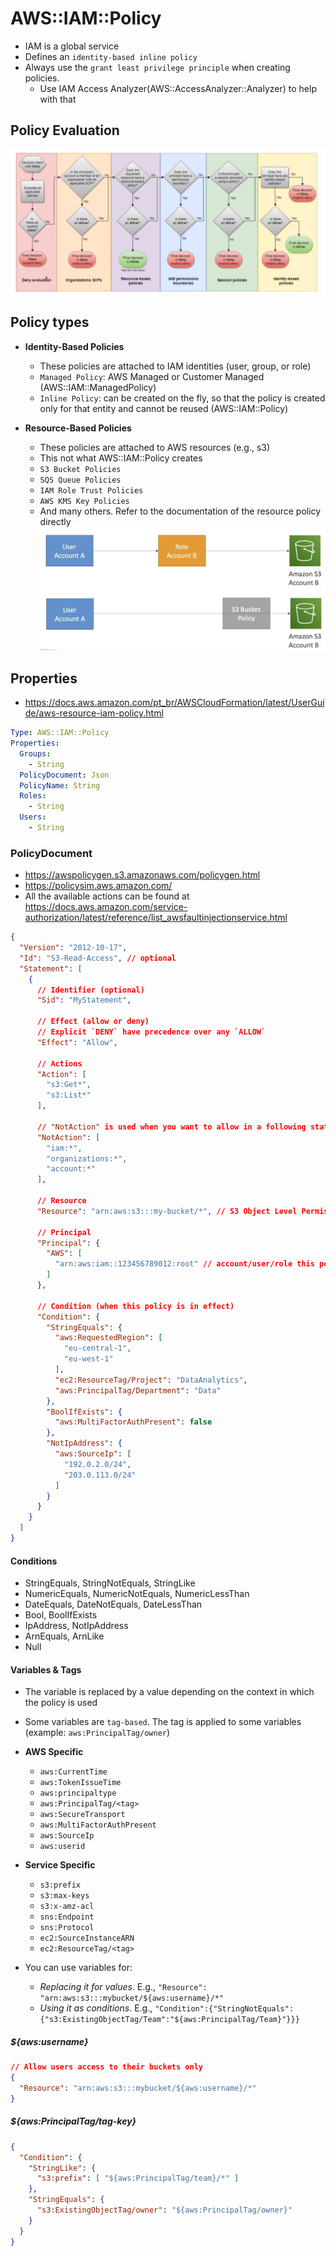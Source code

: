 # AWS::IAM::Policy

- IAM is a global service
- Defines an `identity-based inline policy`
- Always use the `grant least privilege principle` when creating policies.
  - Use IAM Access Analyzer(AWS::AccessAnalyzer::Analyzer) to help with that

## Policy Evaluation

![Policy Evaluation Logic](.images/iam-policy-evalation-logic.png)

## Policy types

- **Identity-Based Policies**
  - These policies are attached to IAM identities (user, group, or role)
  - `Managed Policy`: AWS Managed or Customer Managed (AWS::IAM::ManagedPolicy)
  - `Inline Policy`: can be created on the fly, so that the policy is created only for that entity and cannot be reused (AWS::IAM::Policy)

- **Resource-Based Policies**
  - These policies are attached to AWS resources (e.g., s3)
  - This not what AWS::IAM::Policy creates
  - `S3 Bucket Policies`
  - `SQS Queue Policies`
  - `IAM Role Trust Policies`
  - `AWS KMS Key Policies`
  - And many others. Refer to the documentation of the resource policy directly
  ![Resource-based Policy](.images/resource-based-policy.png)

## Properties

- <https://docs.aws.amazon.com/pt_br/AWSCloudFormation/latest/UserGuide/aws-resource-iam-policy.html>

```yaml
Type: AWS::IAM::Policy
Properties:
  Groups:
    - String
  PolicyDocument: Json
  PolicyName: String
  Roles:
    - String
  Users:
    - String
```

### PolicyDocument

- <https://awspolicygen.s3.amazonaws.com/policygen.html>
- <https://policysim.aws.amazon.com/>
- All the available actions can be found at <https://docs.aws.amazon.com/service-authorization/latest/reference/list_awsfaultinjectionservice.html>

```json
{
  "Version": "2012-10-17",
  "Id": "S3-Read-Access", // optional
  "Statement": [
    {
      // Identifier (optional)
      "Sid": "MyStatement",

      // Effect (allow or deny)
      // Explicit `DENY` have precedence over any `ALLOW`
      "Effect": "Allow",

      // Actions
      "Action": [
        "s3:Get*",
        "s3:List*"
      ],

      // "NotAction" is used when you want to allow in a following statement for certain actions. If we used "Deny Action" it would take precedent over any other statement
      "NotAction": [
        "iam:*",
        "organizations:*",
        "account:*"
      ],

      // Resource
      "Resource": "arn:aws:s3:::my-bucket/*", // S3 Object Level Permission (all files)

      // Principal
      "Principal": {
        "AWS": [
          "arn:aws:iam::123456789012:root" // account/user/role this policies applies to
        ]
      },

      // Condition (when this policy is in effect)
      "Condition": {
        "StringEquals": {
          "aws:RequestedRegion": [
            "eu-central-1",
            "eu-west-1"
          ],
          "ec2:ResourceTag/Project": "DataAnalytics",
          "aws:PrincipalTag/Department": "Data"
        },
        "BoolIfExists": {
          "aws:MultiFactorAuthPresent": false
        },
        "NotIpAddress": {
          "aws:SourceIp": [
            "192.0.2.0/24",
            "203.0.113.0/24"
          ]
        }
      }
    }
  ]
}
```

#### Conditions

- StringEquals, StringNotEquals, StringLike
- NumericEquals, NumericNotEquals, NumericLessThan
- DateEquals, DateNotEquals, DateLessThan
- Bool, BoolIfExists
- IpAddress, NotIpAddress
- ArnEquals, ArnLike
- Null

#### Variables & Tags

- The variable is replaced by a value depending on the context in which the policy is used
- Some variables are `tag-based`. The tag is applied to some variables (example: `aws:PrincipalTag/owner`)

- **AWS Specific**
  - `aws:CurrentTime`
  - `aws:TokenIssueTime`
  - `aws:principaltype`
  - `aws:PrincipalTag/<tag>`
  - `aws:SecureTransport`
  - `aws:MultiFactorAuthPresent`
  - `aws:SourceIp`
  - `aws:userid`

- **Service Specific**
  - `s3:prefix`
  - `s3:max-keys`
  - `s3:x-amz-acl`
  - `sns:Endpoint`
  - `sns:Protocol`
  - `ec2:SourceInstanceARN`
  - `ec2:ResourceTag/<tag>`

- You can use variables for:
  - _Replacing it for values_. E.g., `"Resource": "arn:aws:s3:::mybucket/${aws:username}/*"`
  - _Using it as conditions_. E.g., `"Condition":{"StringNotEquals":{"s3:ExistingObjectTag/Team":"${aws:PrincipalTag/Team}"}}}`

##### ${aws:username}

```json
// Allow users access to their buckets only
{
  "Resource": "arn:aws:s3:::mybucket/${aws:username}/*"
}
```

##### ${aws:PrincipalTag/tag-key}

```json
{
  "Condition": {
    "StringLike": {
      "s3:prefix": [ "${aws:PrincipalTag/team}/*" ]
    },
    "StringEquals": {
      "s3:ExistingObjectTag/owner": "${aws:PrincipalTag/owner}"
    }
  }
}
```
